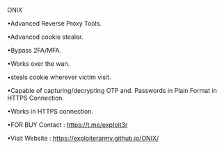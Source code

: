 ONIX
 
•Advanced Reverse Proxy Tools.

•Advanced cookie stealer.

•Bypass 2FA/MFA.

•Works over the wan.

•steals cookie wherever victim visit.

•Capable of capturing/decrypting OTP and.
 Passwords in Plain Format in HTTPS Connection.
 
•Works in HTTPS connection.

•FOR BUY Contact : https://t.me/expIoit3r

•Visit Website   : https://exploiterarmy.github.io/ONIX/
